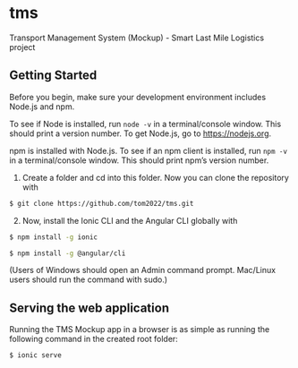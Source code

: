 # tms
Transport Management System (Mockup) - Smart Last Mile Logistics project

## Getting Started

Before you begin, make sure your development environment includes Node.js and npm.

To see if Node is installed, run ```node -v``` in a terminal/console window. This should print a version number.
To get Node.js, go to https://nodejs.org.

npm is installed with Node.js. To see if an npm client is installed, run ```npm -v``` in a terminal/console window. This should print npm’s version number.

1. Create a folder and cd into this folder. Now you can clone the repository with

```sh
$ git clone https://github.com/tom2022/tms.git
```

2. Now, install the Ionic CLI and the Angular CLI globally with
```sh
$ npm install -g ionic

$ npm install -g @angular/cli
```
(Users of Windows should open an Admin command prompt.
Mac/Linux users should run the command with sudo.)

## Serving the web application

Running the TMS Mockup app in a browser is as simple as running the following command in the created root folder:

```sh
$ ionic serve
```




